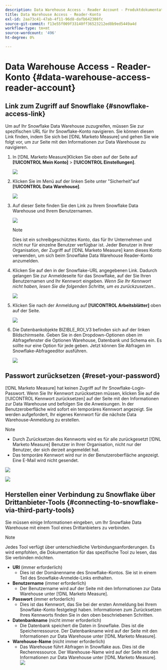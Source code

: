 ```yaml
---
description: Data Warehouse Access - Reader Account - Produktdokumentation
title: Data Warehouse Access - Reader-Konto
exl-id: 2aa73c41-47ab-4f11-96d8-dafb642308fc
source-git-commit: f13e55f009f33140ff36523212ed8b9ed5449a4d
workflow-type: tm+mt
source-wordcount: '496'
ht-degree: 0%

---
```


# Data Warehouse Access - Reader-Konto {#data-warehouse-access-reader-account}

## Link zum Zugriff auf Snowflake {#snowflake-access-link}

Um auf Ihr Snowflake Data Warehouse zuzugreifen, müssen Sie zur spezifischen URL für Ihr Snowflake-Konto navigieren. Sie können diesen Link finden, indem Sie sich bei [!DNL Marketo Measure] und gehen Sie wie folgt vor, um zur Seite mit den Informationen zur Data Warehouse zu navigieren.

1. In [!DNL Marketo Measure]Klicken Sie oben auf der Seite auf **[!UICONTROL Mein Konto]** > **[!UICONTROL Einstellungen]**.

   ![](assets/data-warehouse-access-reader-account-1.png)

1. Klicken Sie im Menü auf der linken Seite unter &quot;Sicherheit&quot;auf **[!UICONTROL Data Warehouse]**.

   ![](assets/data-warehouse-access-reader-account-2.png)

1. Auf dieser Seite finden Sie den Link zu Ihrem Snowflake Data Warehouse und Ihrem Benutzernamen.

   ![](assets/data-warehouse-access-reader-account-3.png)

   >[!NOTE]
   >
   >Dies ist ein schreibgeschütztes Konto, das für Ihr Unternehmen und nicht nur für einzelne Benutzer verfügbar ist. Jeder Benutzer in Ihrer Organisation, der Zugriff auf [!DNL Marketo Measure] kann dieses Konto verwenden, um sich beim Snowflake Data Warehouse Reader-Konto anzumelden.

1. Klicken Sie auf den in der Snowflake-URL angegebenen Link. Dadurch gelangen Sie zur Anmeldeseite für das Snowflake, auf der Sie Ihren Benutzernamen und Ihr Kennwort eingeben. _Wenn Sie Ihr Kennwort nicht haben, lesen Sie die folgenden Schritte, um es zurückzusetzen._.

   ![](assets/data-warehouse-access-reader-account-4.png)

1. Klicken Sie nach der Anmeldung auf **[!UICONTROL Arbeitsblätter]** oben auf der Seite.

   ![](assets/data-warehouse-access-reader-account-5.png)

1. Die Datenbankobjekte BIZIBLE_ROI_V3 befinden sich auf der linken Bildschirmseite. Geben Sie in den Dropdown-Optionen oben im Abfragefenster die Optionen Warehouse, Datenbank und Schema ein. Es sollte nur eine Option für jede geben. Jetzt können Sie Abfragen im Snowflake-Abfrageeditor ausführen.

   ![](assets/data-warehouse-access-reader-account-6.png)

## Passwort zurücksetzen {#reset-your-password}

[!DNL Marketo Measure] hat keinen Zugriff auf Ihr Snowflake-Login-Passwort. Wenn Sie Ihr Kennwort zurücksetzen müssen, klicken Sie auf die [!UICONTROL Kennwort zurücksetzen] auf der Seite mit den Informationen zur Data Warehouse und befolgen Sie die Anweisungen. In der Benutzeroberfläche wird sofort ein temporäres Kennwort angezeigt. Sie werden aufgefordert, Ihr eigenes Kennwort für die nächste Data Warehouse-Anmeldung zu erstellen.

>[!NOTE]
>
>* Durch Zurücksetzen des Kennworts wird es für alle zurückgesetzt [!DNL Marketo Measure] Benutzer in Ihrer Organisation, nicht nur der Benutzer, der sich derzeit angemeldet hat.
>* Das temporäre Kennwort wird nur in der Benutzeroberfläche angezeigt. Eine E-Mail wird nicht gesendet.


![](assets/data-warehouse-access-reader-account-7.png)

![](assets/data-warehouse-access-reader-account-8.png)

## Herstellen einer Verbindung zu Snowflake über Drittanbieter-Tools {#connecting-to-snowflake-via-third-party-tools}

Sie müssen einige Informationen eingeben, um Ihr Snowflake Data Warehouse mit einem Tool eines Drittanbieters zu verbinden.

>[!NOTE]
>
>Jedes Tool verfügt über unterschiedliche Verbindungsanforderungen. Es wird empfohlen, die Dokumentation für das spezifische Tool zu lesen, das Sie verbinden möchten.

* **URI** (immer erforderlich)
   * Dies ist der Domänenname des Snowflake-Kontos.  Sie ist in einem Teil des Snowflake-Anmelde-Links enthalten.
* **Benutzername** (immer erforderlich)
   * Der Benutzername wird auf der Seite mit den Informationen zur Data Warehouse unter [!DNL Marketo Measure].
* **Passwort** (immer erforderlich)
   * Dies ist das Kennwort, das Sie bei der ersten Anmeldung bei Ihrem Snowflake-Konto festgelegt haben.  Informationen zum Zurücksetzen Ihres Kennworts finden Sie in den oben beschriebenen Schritten.
* **Datenbankname** (nicht immer erforderlich)
   * Die Datenbank speichert die Daten in Snowflake. Dies ist die Speicherressource. Der Datenbankname wird auf der Seite mit den Informationen zur Data Warehouse unter [!DNL Marketo Measure].
* **Warehouse-Name** (nicht immer erforderlich)
   * Das Warehouse führt Abfragen in Snowflake aus. Dies ist die Rechenressource.  Der Warehouse-Name wird auf der Seite mit den Informationen zur Data Warehouse unter [!DNL Marketo Measure].
   ![](assets/data-warehouse-access-reader-account-9.png)
